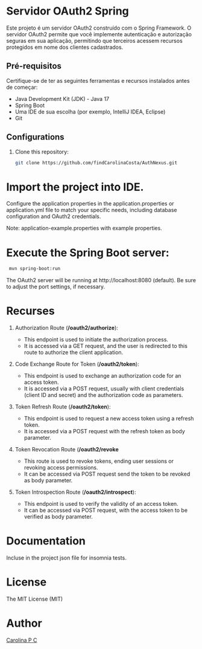 # Servidor OAuth2 Spring

Este projeto é um servidor OAuth2 construído com o Spring Framework. O servidor OAuth2 permite que
você implemente autenticação e autorização seguras em sua aplicação, permitindo que terceiros
acessem recursos protegidos em nome dos clientes cadastrados.

## Pré-requisitos

Certifique-se de ter as seguintes ferramentas e recursos instalados antes de começar:

- Java Development Kit (JDK) - Java 17
- Spring Boot
- Uma IDE de sua escolha (por exemplo, IntelliJ IDEA, Eclipse)
- Git

## Configurations

1. Clone this repository:

   ```bash
   git clone https://github.com/findCarolinaCosta/AuthNexus.git
   ```

# Import the project into IDE.

Configure the application properties in the application.properties or application.yml file to
match your specific needs, including database configuration and OAuth2 credentials.

Note: application-example.properties with example properties.

# Execute the Spring Boot server:

```bash
 mvn spring-boot:run
```

The OAuth2 server will be running at http://localhost:8080 (default). Be sure to adjust the
port settings, if necessary.

# Recurses

1. Authorization Route (**/oauth2/authorize**):
    - This endpoint is used to initiate the authorization process.
    - It is accessed via a GET request, and the user is redirected to this route to authorize the
      client application.

2. Code Exchange Route for Token (**/oauth2/token**):
    - This endpoint is used to exchange an authorization code for an access token.
    - It is accessed via a POST request, usually with client credentials (client ID and secret) and
      the authorization code as parameters.

3. Token Refresh Route (**/oauth2/token**):
    - This endpoint is used to request a new access token using a refresh token.
    - It is accessed via a POST request with the refresh token as body parameter.

4. Token Revocation Route (**/oauth2/revoke**
    - This route is used to revoke tokens, ending user sessions or revoking access permissions.
    - It can be accessed via POST request send the token to be revoked as body parameter.

5. Token Introspection Route (**/oauth2/introspect**):
    - This endpoint is used to verify the validity of an access token.
    - It can be accessed via POST request, with the access token to be verified as body parameter.

# Documentation

Incluse in the project json file for insomnia tests.

# License

The MIT License (MIT)

# Author

[Carolina P C](www.linkedin.com/in/carolinapereiradev)
